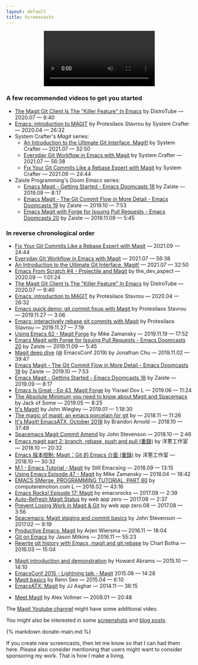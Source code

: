 ```yaml
---
layout: default
title: Screencasts
---
```


<center>
  <video id="magic" autoplay loop>
    <source src="/assets/videos/magic.mp4" type="video/mp4">
  </video>
</center>

### A few recommended videos to get you started

* [The Magit Git Client Is The "Killer Feature" In Emacs](https://www.youtube.com/watch?v=X_iX5US1_xE) by DistroTube — 2020.07 — 9:40
* [Emacs: introduction to MAGIT](https://www.youtube.com/watch?v=2-0OwGTt0dI) by Protesilaos Stavrou by System Crafter — 2020.04 — 26:32
* System Crafter's *Magit* series:
  * [An Introduction to the Ultimate Git Interface, Magit!](https://www.youtube.com/watch?v=_zfvQkJsYwI) by System Crafter — 2021.07 — 32:50
  * [Everyday Git Workflow in Emacs with Magit](https://www.youtube.com/watch?v=qPfJoeQCIvA) by System Crafter — 2021.07 — 56:38
  * [Fix Your Git Commits Like a Rebase Expert with Magit](https://www.youtube.com/watch?v=zM7K1y4h6UQ) by System Crafter — 2021.09 — 24:44
* Zaiste Programming's *Doom Emacs* series:
  * [Emacs Magit - Getting Started - Emacs Doomcasts 18](https://www.youtube.com/watch?v=7ywEgcbaiys) by Zaiste — 2019.09 — 8:17
  * [Emacs Magit - The Git Commit Flow in More Detail - Emacs Doomcasts 19](https://www.youtube.com/watch?v=qXgGtyjXPiw) by Zaiste — 2019.10 — 7:53
  * [Emacs Magit with Forge for Issuing Pull Requests - Emacs Doomcasts 20](https://www.youtube.com/watch?v=fFuf3hExF5w) by Zaiste — 2019.11.09 — 5:45

### In reverse chronological order

* [Fix Your Git Commits Like a Rebase Expert with Magit](https://www.youtube.com/watch?v=zM7K1y4h6UQ) — 2021.09 — 24:44
* [Everyday Git Workflow in Emacs with Magit](https://www.youtube.com/watch?v=qPfJoeQCIvA) — 2021.07 — 56:38
* [An Introduction to the Ultimate Git Interface, Magit!](https://www.youtube.com/watch?v=_zfvQkJsYwI) — 2021.07 — 32:50
* [Emacs From Scratch #4 - Projectile and Magit](https://www.youtube.com/watch?v=INTu30BHZGk) by the_dev_aspect — 2020.09 — 1:01:24
* [The Magit Git Client Is The "Killer Feature" In Emacs](https://www.youtube.com/watch?v=X_iX5US1_xE) by DistroTube — 2020.07 — 9:40
* [Emacs: introduction to MAGIT](https://www.youtube.com/watch?v=2-0OwGTt0dI) by Protesilaos Stavrou — 2020.04 — 26:32
* [Emacs quick demo: git commit fixup with Magit](https://www.youtube.com/watch?v=ZGoImgzWUs8) by Protesilaos Stavrou — 2019.11.27 — 3:06
* [Emacs: interactively rebase git commits with Magit](https://www.youtube.com/watch?v=7qEoSr9Mii4) by Protesilaos Stavrou — 2019.11.27 — 7:19
* [Using Emacs 62 - Magit Forge](https://www.youtube.com/watch?v=wgI8r3Nx_BI) by Mike Zamansky — 2019.11.19 — 17:52
* [Emacs Magit with Forge for Issuing Pull Requests - Emacs Doomcasts 20](https://www.youtube.com/watch?v=fFuf3hExF5w) by Zaiste — 2019.11.09 — 5:45
* [Magit deep dive](https://emacsconf.org/2019/talks/14/) (@ EmacsConf 2019) by Jonathan Chu — 2019.11.02 — 39:47
* [Emacs Magit - The Git Commit Flow in More Detail - Emacs Doomcasts 19](https://www.youtube.com/watch?v=qXgGtyjXPiw) by Zaiste — 2019.10 — 7:53
* [Emacs Magit - Getting Started - Emacs Doomcasts 18](https://www.youtube.com/watch?v=7ywEgcbaiys) by Zaiste — 2019.09 — 8:17
* [Emacs Is Great - Ep 43, Magit Forge](https://www.youtube.com/watch?v=9mVF5sNdR7M) by Yisrael Dov L — 2019.06 — 11:24
* [The Absolute Minimum you need to know about Magit and Spacemacs](https://www.youtube.com/watch?v=NDP91RNgT4A) by Jack of Some — 2019.05 — 8:25
* [It's Magit!](https://www.youtube.com/watch?v=j-k-lkilbEs) by John Wiegley — 2019.01 — 1:18:30
* [The magic of magit: an emacs porcelain for git](https://www.youtube.com/watch?v=p-bZsI1Qhq4) by — 2018.11 — 11:26
* [It's Magit! EmacsATX, October 2018](https://www.youtube.com/watch?v=3gZ6uzMBeNs) by Brandon Arnold — 2018.10 — 37:49
* [Spacemacs Magit Commit Amend](https://www.youtube.com/watch?v=2NNrc61RVx4) by John Stevenson — 2018.10 — 2:46
* [Emacs magit part 2: branch, rebase, push and pull (重錄)](https://www.youtube.com/watch?v=dHUcGit_8fw) by 洋蔥工作室 — 2018.10 — 20:32
* [Emacs 版本控制: Magit：Git 的 Emacs 介面 (重錄)](https://www.youtube.com/watch?v=BlI8Rb5yw-Y) by 洋蔥工作室 — 2018.10 — 30:32
* [M.1 - Emacs Tutorial - Magit](https://www.youtube.com/watch?v=K4CXxbfDjY0) by Still Emacsing — 2018.09 — 13:15
* [Using Emacs Episode 47 - Magit](https://www.youtube.com/watch?v=1IYsiHXR620) by Mike Zamansky — 2018.04 — 18:42
* [EMACS SMerge, PROGRAMMING TUTORIAL, PART 60](https://www.youtube.com/watch?v=9RhY8CnyapA) by computeremotion.com L — 2018.02 — 43:16
* [Emacs Rocks! Episode 17: Magit](https://www.youtube.com/watch?v=rzQEIRRJ2T0) by emacsrocks — 2017.09 — 2:39
* [Auto-Refresh Magit Status](https://www.youtube.com/watch?v=bZMG1-iX46A) by web app zero — 2017.08 — 2:37
* [Prevent Losing Work in Magit & Git](https://www.youtube.com/watch?v=59aOIyoMBnE) by web app zero.08 — 2017.08 — 3:56
* [Spacemacs: Magit staging and commit basics](https://www.youtube.com/watch?v=natNUgnh_no) by John Stevenson — 2017.02 — 9:19
* [Productive Emacs: Magit](https://www.youtube.com/watch?v=D1SJ6mFWYyA) by Arjen Wiersma — 2016.11 — 18:04
* [Git on Emacs](https://www.youtube.com/watch?v=OMIxZhLU71U) by Jason Milkins — 2016.11 — 55:23
* [Rewrite git history with Emacs, magit and git rebase](https://www.youtube.com/watch?v=mtliRYQd0j4) by Charl Botha — 2016.03 — 15:04
<!-- 404 * [Emacs Tutorial - Introduction to Magit](https://www.youtube.com/watch?v=LDafmAJa-4w) by Durant Schoon and Daniel — 2016.03 — 13:15 -->
* [Magit introduction and demonstration](https://www.youtube.com/watch?v=vQO7F2Q9DwA) by Howard Abrams — 2015.10 — 14:10
* [EmacsConf 2015 - Lightning talk - Magit](https://www.youtube.com/watch?v=4ccCNQaTJ10) 2015.08 — 14:28
* [Magit basics](https://www.youtube.com/watch?v=zobx3T7hGNA) by Renn Seo — 2015.04 — 6:10
* [EmacsATX: Magit](https://www.youtube.com/watch?v=VO7xj2ArpZw) by JJ Asghar — 2014.11 — 38:15
<!-- TODO Add this to my youtube channel. -->
* [Meet Magit](https://vimeo.com/2871241) by Alex Vollmer — 2009.01 — 20:48

<!--

These other nice videos by John Stevenson are
about magithub, which is obsolete now.
https://www.youtube.com/watch?v=qjseaajXYGc
https://www.youtube.com/watch?v=AdEOazt1rD0
https://www.youtube.com/watch?v=t8tEzJ1RnW0
-->

The [Magit Youtube channel](https://www.youtube.com/channel/UCexQgXXm2njaZOn2GEEtRCw) might have some additional video.

You might also be interested in some [screenshots](https://emacsair.me/2017/09/01/magit-walk-through)
and [blog posts](/blogs).

{% markdown donate-main.md %}

If you create new screencasts, then let me know so that I can had
them here.  Please also consider mentioning that users might want
to consider sponsoring my work.  That is how I make a living.
